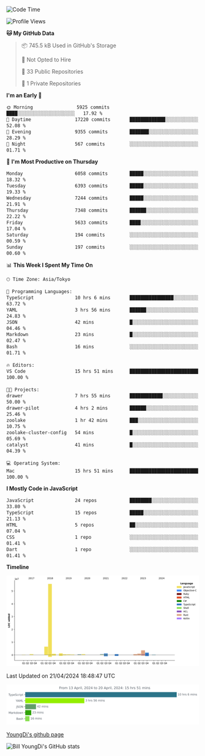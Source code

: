 <!--START_SECTION:waka-->
![Code Time](http://img.shields.io/badge/Code%20Time-605%20hrs%2025%20mins-blue)

![Profile Views](http://img.shields.io/badge/Profile%20Views-0-blue)

**🐱 My GitHub Data** 

> 📦 745.5 kB Used in GitHub's Storage 
 > 
> 🚫 Not Opted to Hire
 > 
> 📜 33 Public Repositories 
 > 
> 🔑 1 Private Repositories 
 > 
**I'm an Early 🐤** 

```text
🌞 Morning                5925 commits        ████░░░░░░░░░░░░░░░░░░░░░   17.92 % 
🌆 Daytime                17220 commits       █████████████░░░░░░░░░░░░   52.08 % 
🌃 Evening                9355 commits        ███████░░░░░░░░░░░░░░░░░░   28.29 % 
🌙 Night                  567 commits         ░░░░░░░░░░░░░░░░░░░░░░░░░   01.71 % 
```
📅 **I'm Most Productive on Thursday** 

```text
Monday                   6058 commits        █████░░░░░░░░░░░░░░░░░░░░   18.32 % 
Tuesday                  6393 commits        █████░░░░░░░░░░░░░░░░░░░░   19.33 % 
Wednesday                7244 commits        █████░░░░░░░░░░░░░░░░░░░░   21.91 % 
Thursday                 7348 commits        ██████░░░░░░░░░░░░░░░░░░░   22.22 % 
Friday                   5633 commits        ████░░░░░░░░░░░░░░░░░░░░░   17.04 % 
Saturday                 194 commits         ░░░░░░░░░░░░░░░░░░░░░░░░░   00.59 % 
Sunday                   197 commits         ░░░░░░░░░░░░░░░░░░░░░░░░░   00.60 % 
```


📊 **This Week I Spent My Time On** 

```text
🕑︎ Time Zone: Asia/Tokyo

💬 Programming Languages: 
TypeScript               10 hrs 6 mins       ████████████████░░░░░░░░░   63.72 % 
YAML                     3 hrs 56 mins       ██████░░░░░░░░░░░░░░░░░░░   24.83 % 
JSON                     42 mins             █░░░░░░░░░░░░░░░░░░░░░░░░   04.46 % 
Markdown                 23 mins             █░░░░░░░░░░░░░░░░░░░░░░░░   02.47 % 
Bash                     16 mins             ░░░░░░░░░░░░░░░░░░░░░░░░░   01.71 % 

🔥 Editors: 
VS Code                  15 hrs 51 mins      █████████████████████████   100.00 % 

🐱‍💻 Projects: 
drawer                   7 hrs 55 mins       ████████████░░░░░░░░░░░░░   50.00 % 
drawer-pilot             4 hrs 2 mins        ██████░░░░░░░░░░░░░░░░░░░   25.46 % 
zoolake                  1 hr 42 mins        ███░░░░░░░░░░░░░░░░░░░░░░   10.75 % 
zoolake-cluster-config   54 mins             █░░░░░░░░░░░░░░░░░░░░░░░░   05.69 % 
catalyst                 41 mins             █░░░░░░░░░░░░░░░░░░░░░░░░   04.39 % 

💻 Operating System: 
Mac                      15 hrs 51 mins      █████████████████████████   100.00 % 
```

**I Mostly Code in JavaScript** 

```text
JavaScript               24 repos            ████████░░░░░░░░░░░░░░░░░   33.80 % 
TypeScript               15 repos            █████░░░░░░░░░░░░░░░░░░░░   21.13 % 
HTML                     5 repos             ██░░░░░░░░░░░░░░░░░░░░░░░   07.04 % 
CSS                      1 repo              ░░░░░░░░░░░░░░░░░░░░░░░░░   01.41 % 
Dart                     1 repo              ░░░░░░░░░░░░░░░░░░░░░░░░░   01.41 % 
```



**Timeline**

![Lines of Code chart](https://raw.githubusercontent.com/Youngdi/Youngdi/master/assets/bar_graph.png)


 Last Updated on 21/04/2024 18:48:47 UTC
<!--END_SECTION:waka-->

![wakatime](./images/stat.svg)

[YoungDi's github page](https://youngdi.github.io)

![Bill YoungDi's GitHub stats](https://github-readme-stats.vercel.app/api?username=youngdi&count_private=true&show_icons=true)
